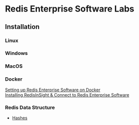 # Redis Enterprise Software Labs

## Installation

### Linux

### Windows

### MacOS

### Docker

[Setting up Redis Enterprise Software on Docker](https://github.com/collabnix/redis/blob/master/docker/README.md)<br>
[Installing RedisInSight & Connect to Redis Enterprise Software](https://github.com/collabnix/redis/blob/master/docker/README.md#running-redinsight)<br>

### Redis Data Structure
- [Hashes](https://github.com/collabnix/redis/blob/master/datastructure/hashes/README.md)



 
